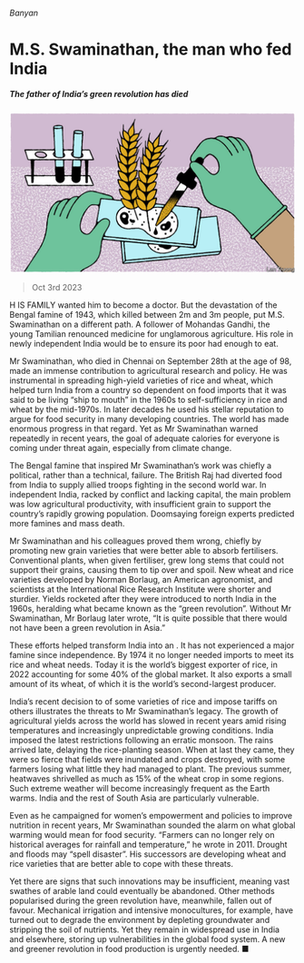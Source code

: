 ###### Banyan

# M.S. Swaminathan, the man who fed India 

##### The father of India’s green revolution has died 

![image](images/20231007_ASD001.jpg) 

> Oct 3rd 2023 

H IS FAMILY wanted him to become a doctor. But the devastation of the Bengal famine of 1943, which killed between 2m and 3m people, put M.S. Swaminathan on a different path. A follower of Mohandas Gandhi, the young Tamilian renounced medicine for unglamorous agriculture. His role in newly independent India would be to ensure its poor had enough to eat.

Mr Swaminathan, who died in Chennai on September 28th at the age of 98, made an immense contribution to agricultural research and policy. He was instrumental in spreading high-yield varieties of rice and wheat, which helped turn India from a country so dependent on food imports that it was said to be living “ship to mouth” in the 1960s to self-sufficiency in rice and wheat by the mid-1970s. In later decades he used his stellar reputation to argue for food security in many developing countries. The world has made enormous progress in that regard. Yet as Mr Swaminathan warned repeatedly in recent years, the goal of adequate calories for everyone is coming under threat again, especially from climate change.

The Bengal famine that inspired Mr Swaminathan’s work was chiefly a political, rather than a technical, failure. The British Raj had diverted food from India to supply allied troops fighting in the second world war. In independent India, racked by conflict and lacking capital, the main problem was low agricultural productivity, with insufficient grain to support the country’s rapidly growing population. Doomsaying foreign experts predicted more famines and mass death.

Mr Swaminathan and his colleagues proved them wrong, chiefly by promoting new grain varieties that were better able to absorb fertilisers. Conventional plants, when given fertiliser, grew long stems that could not support their grains, causing them to tip over and spoil. New wheat and rice varieties developed by Norman Borlaug, an American agronomist, and scientists at the International Rice Research Institute were shorter and sturdier. Yields rocketed after they were introduced to north India in the 1960s, heralding what became known as the “green revolution”. Without Mr Swaminathan, Mr Borlaug later wrote, “It is quite possible that there would not have been a green revolution in Asia.”

These efforts helped transform India into an . It has not experienced a major famine since independence. By 1974 it no longer needed imports to meet its rice and wheat needs. Today it is the world’s biggest exporter of rice, in 2022 accounting for some 40% of the global market. It also exports a small amount of its wheat, of which it is the world’s second-largest producer.

India’s recent decision to  of some varieties of rice and impose tariffs on others illustrates the threats to Mr Swaminathan’s legacy. The growth of agricultural yields across the world has slowed in recent years amid rising temperatures and increasingly unpredictable growing conditions. India imposed the latest restrictions following an erratic monsoon. The rains arrived late, delaying the rice-planting season. When at last they came, they were so fierce that fields were inundated and crops destroyed, with some farmers losing what little they had managed to plant. The previous summer, heatwaves shrivelled as much as 15% of the wheat crop in some regions. Such extreme weather will become increasingly frequent as the Earth warms. India and the rest of South Asia are particularly vulnerable. 

Even as he campaigned for women’s empowerment and policies to improve nutrition in recent years, Mr Swaminathan sounded the alarm on what global warming would mean for food security. “Farmers can no longer rely on historical averages for rainfall and temperature,” he wrote in 2011. Drought and floods may “spell disaster”. His successors are developing wheat and rice varieties that are better able to cope with these threats. 

Yet there are signs that such innovations may be insufficient, meaning vast swathes of arable land could eventually be abandoned. Other methods popularised during the green revolution have, meanwhile, fallen out of favour. Mechanical irrigation and intensive monocultures, for example, have turned out to degrade the environment by depleting groundwater and stripping the soil of nutrients. Yet they remain in widespread use in India and elsewhere, storing up vulnerabilities in the global food system. A new and greener revolution in food production is urgently needed. ■






